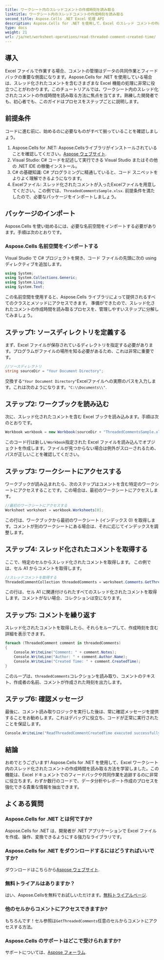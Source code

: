 ```yaml
---
title: ワークシート内のスレッドコメントの作成時刻を読み取る
linktitle: ワークシート内のスレッドコメントの作成時刻を読み取る
second_title: Aspose.Cells .NET Excel 処理 API
description: Aspose.Cells for .NET を使用して、Excel のスレッド コメントの作成時間を読み取る方法を学びます。コード例を含むステップ バイ ステップ ガイドです。
type: docs
weight: 21
url: /ja/net/worksheet-operations/read-threaded-comment-created-time/
---
```

## 導入
Excel ファイルで作業する場合、コメントの管理はデータの共同作業とフィードバックの重要な側面になります。Aspose.Cells for .NET を使用している場合は、スレッド化されたコメントを含むさまざまな Excel 機能の処理に非常に役立つことがわかります。このチュートリアルでは、ワークシート内のスレッド化されたコメントの作成時間を読み取る方法に焦点を当てます。熟練した開発者でも、初心者でも、このガイドはプロセスをステップごとに説明します。
## 前提条件
コードに進む前に、始めるのに必要なものがすべて揃っていることを確認しましょう。
1. Aspose.Cells for .NET: Aspose.Cellsライブラリがインストールされていることを確認してください。[Aspose ウェブサイト](https://releases.aspose.com/cells/net/).
2. Visual Studio: C# コードを記述して実行できる Visual Studio またはその他の .NET IDE の稼働インストール。
3. C# の基礎知識: C# プログラミングに精通していると、コード スニペットをよりよく理解できるようになります。
4.  Excelファイル: スレッド化されたコメントが入ったExcelファイルを用意してください。この例では、`ThreadedCommentsSample.xlsx`.
前提条件を満たしたので、必要なパッケージをインポートしましょう。
## パッケージのインポート
Aspose.Cells を使い始めるには、必要な名前空間をインポートする必要があります。手順は次のとおりです。
### Aspose.Cells 名前空間をインポートする
Visual Studio で C# プロジェクトを開き、コード ファイルの先頭に次の using ディレクティブを追加します。
```csharp
using System;
using System.Collections.Generic;
using System.Linq;
using System.Text;
```
この名前空間を使用すると、Aspose.Cells ライブラリによって提供されるすべてのクラスとメソッドにアクセスできます。
準備ができたので、スレッド化されたコメントの作成時間を読み取るプロセスを、管理しやすいステップに分解してみましょう。
## ステップ1: ソースディレクトリを定義する
まず、Excel ファイルが保存されているディレクトリを指定する必要があります。プログラムがファイルの場所を知る必要があるため、これは非常に重要です。
```csharp
//ソースディレクトリ
string sourceDir = "Your Document Directory";
```
交換する`"Your Document Directory"`Excelファイルへの実際のパスを入力します。これは次のようになります。`"C:\\Documents\\"`.
## ステップ2: ワークブックを読み込む
次に、スレッド化されたコメントを含む Excel ブックを読み込みます。手順は次のとおりです。
```csharp
Workbook workbook = new Workbook(sourceDir + "ThreadedCommentsSample.xlsx");
```
このコード行は新しい`Workbook`指定された Excel ファイルを読み込んでオブジェクトを作成します。ファイルが見つからない場合は例外がスローされるため、パスが正しいことを確認してください。
## ステップ3: ワークシートにアクセスする
ワークブックが読み込まれたら、次のステップはコメントを含む特定のワークシートにアクセスすることです。この場合は、最初のワークシートにアクセスします。
```csharp
//最初のワークシートにアクセスする
Worksheet worksheet = workbook.Worksheets[0];
```
この行は、ワークブックから最初のワークシート (インデックス 0) を取得します。コメントが別のワークシートにある場合は、それに応じてインデックスを調整します。
## ステップ4: スレッド化されたコメントを取得する
ここで、特定のセルからスレッド化されたコメントを取得します。 この例では、セル A1 からコメントを取得します。
```csharp
//スレッドコメントを取得する
ThreadedCommentCollection threadedComments = worksheet.Comments.GetThreadedComments("A1");
```
この行は、セル A1 に関連付けられたすべてのスレッド化されたコメントを取得します。コメントがない場合、コレクションは空になります。
## ステップ5: コメントを繰り返す
スレッド化されたコメントを取得したら、それらをループして、作成時刻を含む詳細を表示できます。
```csharp
foreach (ThreadedComment comment in threadedComments)
{
    Console.WriteLine("Comment: " + comment.Notes);
    Console.WriteLine("Author: " + comment.Author.Name);
    Console.WriteLine("Created Time: " + comment.CreatedTime);
}
```
このループは、`threadedComments`コレクションを読み取り、コメントのテキスト、作成者の名前、コメントが作成された時刻を出力します。
## ステップ6: 確認メッセージ
最後に、コメント読み取りロジックを実行した後は、常に確認メッセージを提供することをお勧めします。これはデバッグに役立ち、コードが正常に実行されたことを保証します。
```csharp
Console.WriteLine("ReadThreadedCommentCreatedTime executed successfully.");
```
## 結論
おめでとうございます! Aspose.Cells for .NET を使用して、Excel ワークシート内のスレッド化されたコメントの作成時間を読み取る方法を学習しました。この機能は、Excel ドキュメントでのフィードバックや共同作業を追跡するのに非常に役立ちます。わずか数行のコードで、データ分析やレポート作成のプロセスを強化できる貴重な情報を抽出できます。
## よくある質問
### Aspose.Cells for .NET とは何ですか?
Aspose.Cells for .NET は、開発者が .NET アプリケーションで Excel ファイルを作成、操作、変換できるようにする強力なライブラリです。
### Aspose.Cells for .NET をダウンロードするにはどうすればいいですか?
ダウンロードはこちらから[Aspose ウェブサイト](https://releases.aspose.com/cells/net/).
### 無料トライアルはありますか？
はい、Aspose.Cellsを無料でお試しいただけます。[無料トライアルページ](https://releases.aspose.com/).
### 他のセルからコメントにアクセスできますか?
もちろんです！セル参照は`GetThreadedComments`任意のセルからコメントにアクセスする方法。
### Aspose.Cells のサポートはどこで受けられますか?
サポートについては、[Aspose フォーラム](https://forum.aspose.com/c/cells/9).